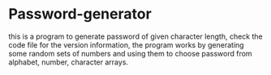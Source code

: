 # Password-generator
this is a program to generate password of given character length, check the code file for the version information, the program works by generating some random sets of numbers and using them to choose password from alphabet, number, character arrays.
